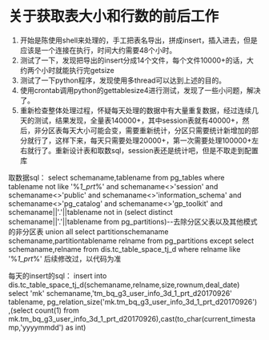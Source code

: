 # 关于获取表大小和行数的前后工作
1. 开始是陈使用shell来处理的，手工把表名导出，拼成insert，插入进去，但是应该是一个连接在执行，时间大约需要48个小时。
1. 测试了一下，发现把导出的insert分成14个文件，每个文件10000+的话，大约两个小时就能执行完getsize
1. 测试了一下python程序，发现使用多thread可以达到上述的目的。
1. 使用crontab调用python的gettablesize4进行测试，发现了一些小问题，解决了。
1. 重新检查整体处理过程，怀疑每天处理的数据中有大量重复数据，经过连续几天的测试，结果发现，全量表140000+，其中session表就有40000+，然后，非分区表每天大小可能会变，需要重新统计，分区只需要统计新增加的部分就行了，这样下来，每天只需要处理20000+，第一次需要处理100000+左右就行了。重新设计表和取数sql，session表还是统计吧，但是不取走到配置库

取数据sql：
select schemaname,tablename from pg_tables where tablename not like '%_1_prt_%' and schemaname<>'session' 
and schemaname<>'public'
and schemaname<>'information_schema'
and schemaname<>'pg_catalog'
and schemaname<>'gp_toolkit'
and schemaname||'.'||tablename not in (select distinct schemaname||'.'||tablename from pg_partitions)--去除分区父表以及其他模式的非分区表
union all
select partitionschemaname schemaname,partitiontablename relname from  pg_partitions 
except
select schemaname,relname from dis.tc_table_space_tj_d where relname like '%_1_prt_%'
后续修改过，以代码为准


每天的insert的sql：
insert into dis.tc_table_space_tj_d(schemaname,relname,size,rownum,deal_date)
select 'mk' schemaname,'tm_bq_g3_user_info_3d_1_prt_d20170926' tablename, pg_relation_size('mk.tm_bq_g3_user_info_3d_1_prt_d20170926')
,(select count(1)  from mk.tm_bq_g3_user_info_3d_1_prt_d20170926),cast(to_char(current_timestamp,'yyyymmdd') as int)